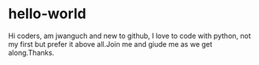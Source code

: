 # hello-world
Hi coders, am jwanguch and new to github, I love to code with python, not my first but prefer it above all.Join me and giude me as we get along.Thanks.
